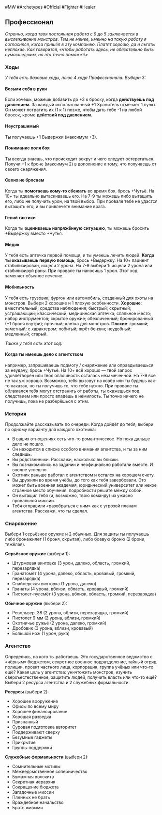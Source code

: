 #MW #Archetypes #Official #Fighter #Healer 

## Профессионал
*Странно, когда твоя постоянная работа с 9 до 5 заключается в выслеживании монстров. Тем не менее, именно на такую работу я согласился, когда пришёл в эту компанию. Платят хорошо, да и льготы неплохие. Как говорится, «чтобы работать здесь, не обязательно быть сумасшедшим, но это точно поможет!»*

### Ходы
*У тебя есть базовые ходы, плюс 4 хода Профессионала. Выбери 3:* 
#### Возьми себя в руки
Если хочешь, можешь добавить до +3 к броску, когда **действуешь под давлением.** За каждый использованный +1 Хранитель отмечает 1 пункт. Он может потратить их (1 к 1) позже, чтобы дать тебе -1 на любой бросок, кроме **действий под давлением.** 

#### Неустрашимый
Ты получаешь +1 Выдержки (максимум +3). 

#### Понимание поля боя
Ты всегда знаешь, что происходит вокруг и чего следует остерегаться. Получи +1 к броне (максимум 2) в дополнение к тому, что получаешь от своего снаряжения. 

#### Своих не бросаем
Когда ты **помогаешь кому-то сбежать** во время боя, брось +Чутьё. На 10+ ты идеально вытаскиваешь его. На 7-9 ты можешь либо вытащить его, либо не получить урон, на твой выбор. При провале тебе не удастся вытащить его, и вы привлечёте внимание врага. 

#### Гений тактики
Когда ты **оцениваешь напряжённую ситуацию**, ты можешь бросить +Выдержку вместо +Чутья. 

#### Медик
У тебя есть аптечка первой помощи, и ты умеешь лечить людей. **Когда ты оказываешь первую помощь**, брось +Выдержку. На 10+ пациент стабилизирован, исцели 2 урона. На 7-9 выбери 1: исцели 2 урона или стабилизируй раны. При провале ты наносишь 1 урон. Этот ход заменяет обычное лечение. 

#### Мобильность
У тебя есть грузовик, фургон или автомобиль, созданный для охоты на монстров. 
Выбери 2 хорошие и 1 плохую особенности. 
**Хорошие**: вместительный; средства наблюдения; быстрый; скрытный; устрашающий; классический; медицинская аптечка; спальное место; набор инструментов; скрытое оружие; обезличенный; бронированный (+1 броня внутри); прочный; клетка для монстров. 
**Плохие**: громкий; заметный; с характером; побитый; жрёт бензин; неудобный; медленный; старый. 

*Также у тебя есть этот ход:* 
#### Когда ты имеешь дело с агентством
например, запрашиваешь подмогу / снаряжение или оправдываешься за неудачу, брось +Чутьё. На 10+ всё хорошо — твой запрос удовлетворён или твоя оплошность осталась незамеченной. На 7-9 всё не так уж хорошо. Возможно, тебя вызовут на ковёр или ты будешь как-то наказан, но ты получишь то, что тебе нужно. При провале ты облажался
тебя могут отстранить от работы, ты окажешься под следствием или просто впадёшь в немилость. Ты точно ничего не получишь, пока не разберёшься с этим. 

### История
Продолжайте рассказывать по очереди. Когда дойдёт до тебя, выбери по одному варианту для каждого охотника: 
-  В ваших отношениях есть что-то романтическое. Но пока дальше дело не пошло. 
-  Он находится в списке особого внимания агентства, и ты за ним следишь. 
-  Вы родственники. Расскажи, насколько вы близки. 
-  Вы познакомились на задании и неофициально работали вместе. И вполне успешно. 
-  Охотник раньше работал с агентством и остался на хорошем счету. 
-  Вы дружили во время учёбы, до того как тебя завербовали. Это может быть военная академия, юридический университет или некое странное место обучения: подробности решите между собой. 
-  Он вытащил тебя (и, возможно, твою команду) из ужасно провальной миссии. 
-  Тебя отправили «разобраться с ним» как с угрозой планам агентства. Расскажи, что ты сделал.

### Снаряжение
Выбери 1 серьёзное оружие и 2 обычных. Для защиты ты получаешь либо бронежилет (1 броня, скрытая), либо боевую броню (2 брони, тяжёлая). 

**Серьёзное оружие** (выбери 1): 
- Штурмовая винтовка (3 урон, далеко, область, громкий, перезарядка) 
- Гранатомёт (4 урона, далеко, область, кровавый, громкий, перезарядка) 
- Снайперская винтовка (1 урона, далеко) 
- Гранаты (4 урона, вблизи, область, кровавый, громкий) 
- Пистолет-пулемёт (3 урона, вблизи, область, громкий, перезарядка) 
 
**Обычное оружие** (выбери 2): 
- Револьвер .38 (2 урона, вблизи, перезарядка, громкий) 
- Пистолет 9 мм (2 урона, вблизи, громкий) 
- Охотничье ружьё (2 урона, далеко, громкий) 
- Дробовик (3 урона, вблизи, кровавый) 
- Большой нож (1 урон, рука)


### Агентство
Определись, на кого ты работаешь. Это государственное ведомство с «чёрным» бюджетом, секретное военное подразделение, тайный отряд полиции, проект частного лица, корпорация, группа учёных или что-то ещё? Какая цель у агентства: уничтожить монстров, изучить сверхъестественное, защитить людей, получить власть или что-то ещё? 
Выбери 2 ресурса агентства и 2 служебных формальности:

**Ресурсы** (выбери 2): 
- Хорошее вооружение 
- Офисы по всему миру 
- Хорошее финансирование
- Хорошая разведка  
- Признанный 
- Суровая подготовка авторитет 
- Поддерживают сверху 
- Безумные гаджеты 
- Прикрытие 
- Группы поддержки 

**Служебные формальности** (выбери 2): 
- Сомнительные мотивы 
- Межведомственное соперничество
- Бумажная волокита  
- Секретная иерархия 
- Сокращение бюджета 
- Загадочные миссии 
- Пленных не брать 
- Враждебное начальство 
- Брать живыми 